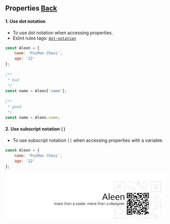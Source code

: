 ## Properties [**Back**](./../README.md)

#### 1. Use dot notation

- To use dot notation when accessing properties.
- Eslint rules tags: [`dot-notation`](http://eslint.org/docs/rules/dot-notation.html)

```js
const Aleen = {
    name: 'PuiMan Cheui',
    age: '22'
};

/**
 * bad
 */
const name = Aleen['name'];

/**
 * good
 */
const name = Aleen.name;
```

#### 2. Use subscript notation `[]`

- To use subscript notation `[]` when accessing properties with a variable.

```js
const Aleen = {
    name: 'PuiMan Cheui',
    age: '22'
};
```

<a href="http://aleen42.github.io/" target="_blank" ><img src="./../pic/tail.gif"></a>